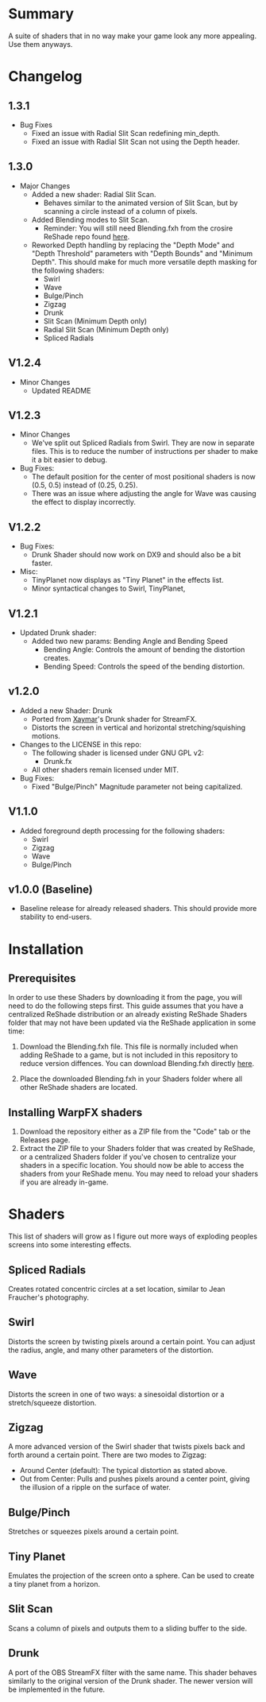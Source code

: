 # Summary

A suite of shaders that in no way make your game look any more appealing. Use them anyways.

# Changelog
## 1.3.1
- Bug Fixes
  - Fixed an issue with Radial Slit Scan redefining min_depth.
  - Fixed an issue with Radial Slit Scan not using the Depth header.
## 1.3.0
- Major Changes
  - Added a new shader: Radial Slit Scan.
    - Behaves similar to the animated version of Slit Scan, but by scanning a circle instead of a column of pixels.
  - Added Blending modes to Slit Scan.
    - Reminder: You will still need Blending.fxh from the crosire ReShade repo found [here](https://github.com/crosire/reshade-shaders/blob/slim/Shaders/Blending.fxh).
  - Reworked Depth handling by replacing the "Depth Mode" and "Depth Threshold" parameters with "Depth Bounds" and "Minimum Depth". This should make for much more versatile depth masking for the following shaders:
    - Swirl
    - Wave
    - Bulge/Pinch
    - Zigzag
    - Drunk
    - Slit Scan (Minimum Depth only)
    - Radial Slit Scan (Minimum Depth only)
    - Spliced Radials
## V1.2.4
- Minor Changes
  - Updated README
## V1.2.3
- Minor Changes
  - We've split out Spliced Radials from Swirl. They are now in separate files. This is to reduce the number of instructions per shader to make it a bit easier to debug.
- Bug Fixes:
  - The default position for the center of most positional shaders is now (0.5, 0.5) instead of (0.25, 0.25).
  - There was an issue where adjusting the angle for Wave was causing the effect to display incorrectly.
## V1.2.2
- Bug Fixes:
  - Drunk Shader should now work on DX9 and should also be a bit faster.
- Misc:
  - TinyPlanet now displays as "Tiny Planet" in the effects list.
  - Minor syntactical changes to Swirl, TinyPlanet, 
## V1.2.1
- Updated Drunk shader:
  - Added two new params: Bending Angle and Bending Speed
    - Bending Angle: Controls the amount of bending the distortion creates.
    - Bending Speed: Controls the speed of the bending distortion.
## v1.2.0 
- Added a new Shader: Drunk
  - Ported from [Xaymar](https://github.com/Xaymar)'s Drunk shader for StreamFX.
  - Distorts the screen in vertical and horizontal stretching/squishing motions.
- Changes to the LICENSE in this repo:
  - The following shader is licensed under GNU GPL v2:
    - Drunk.fx
  - All other shaders remain licensed under MIT.
- Bug Fixes:
  - Fixed "Bulge/Pinch" Magnitude parameter not being capitalized.


## V1.1.0
- Added foreground depth processing for the following shaders:
  - Swirl
  - Zigzag
  - Wave
  - Bulge/Pinch

## v1.0.0 (Baseline)

- Baseline release for already released shaders. This should provide more stability to end-users.

# Installation
## Prerequisites
In order to use these Shaders by downloading it from the page, you will need to do the following steps first. This guide assumes that you have a centralized ReShade distribution or an already existing ReShade Shaders folder that may not have been updated via the ReShade application in some time:
1. Download the Blending.fxh file. This file is normally included when adding ReShade to a game, but is not included in this repository to reduce version diffences. You can download Blending.fxh directly [here](https://github.com/crosire/reshade-shaders/blob/slim/Shaders/Blending.fxh).

2. Place the downloaded Blending.fxh in your Shaders folder where all other ReShade shaders are located.

## Installing WarpFX shaders
1. Download the repository either as a ZIP file from the "Code" tab or the Releases page.
2. Extract the ZIP file to your Shaders folder that was created by ReShade, or a centralized Shaders folder if you've chosen to centralize your shaders in a specific location. You should now be able to access the shaders from your ReShade menu. You may need to reload your shaders if you are already in-game.

# Shaders

This list of shaders will grow as I figure out more ways of exploding peoples screens into some interesting effects.

## Spliced Radials
Creates rotated concentric circles at a set location, similar to Jean Fraucher's photography.

## Swirl
Distorts the screen by twisting pixels around a certain point. You can adjust the radius, angle, and many other parameters of the distortion.


## Wave

Distorts the screen in one of two ways: a sinesoidal distortion or a stretch/squeeze distortion.

## Zigzag

A more advanced version of the Swirl shader that twists pixels back and forth around a certain point. There are two modes to Zigzag:

- Around Center (default): The typical distortion as stated above.
- Out from Center: Pulls and pushes pixels around a center point, giving the illusion of a ripple on the surface of water.

## Bulge/Pinch

Stretches or squeezes pixels around a certain point.

## Tiny Planet

Emulates the projection of the screen onto a sphere. Can be used to create a tiny planet from a horizon.

## Slit Scan

Scans a column of pixels and outputs them to a sliding buffer to the side.


## Drunk

A port of the OBS StreamFX filter with the same name. This shader behaves similarly to the
original version of the Drunk shader. The newer version will be implemented in the future.